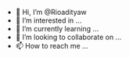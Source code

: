 - 👋 Hi, I’m @Rioadityaw
- 👀 I’m interested in ...
- 🌱 I’m currently learning ...
- 💞️ I’m looking to collaborate on ...
- 📫 How to reach me ...

<!---
Rioadityaw/Rioadityaw is a ✨ special ✨ repository because its `README.md` (this file) appears on your GitHub profile.
You can click the Preview link to take a look at your changes.
--->
